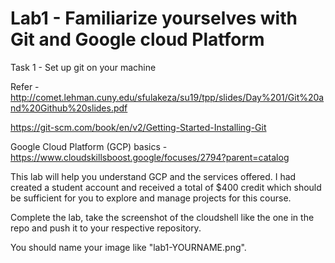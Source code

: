 
# Lab1 - Familiarize yourselves with Git and Google cloud Platform


Task 1 - Set up git on your machine 

Refer - 
http://comet.lehman.cuny.edu/sfulakeza/su19/tpp/slides/Day%201/Git%20and%20Github%20slides.pdf

https://git-scm.com/book/en/v2/Getting-Started-Installing-Git

Google Cloud Platform (GCP) basics - https://www.cloudskillsboost.google/focuses/2794?parent=catalog

This lab will help you understand GCP and the services offered. I had created a student account and received a total of $400 credit which should be sufficient for you to explore and manage projects for this course.

Complete the lab, take the screenshot of the cloudshell like the one in the repo and push it to your respective repository.

You should name your image like "lab1-YOURNAME.png". 




